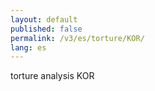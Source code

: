```yaml
---
layout: default
published: false
permalink: /v3/es/torture/KOR/
lang: es
---
```


torture analysis KOR
